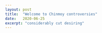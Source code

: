```yaml
---
layout: post
title:  "Welcome to Chinmoy controversies"
date:   2020-06-25
excerpt: "considerably cut desiring"
---
```

